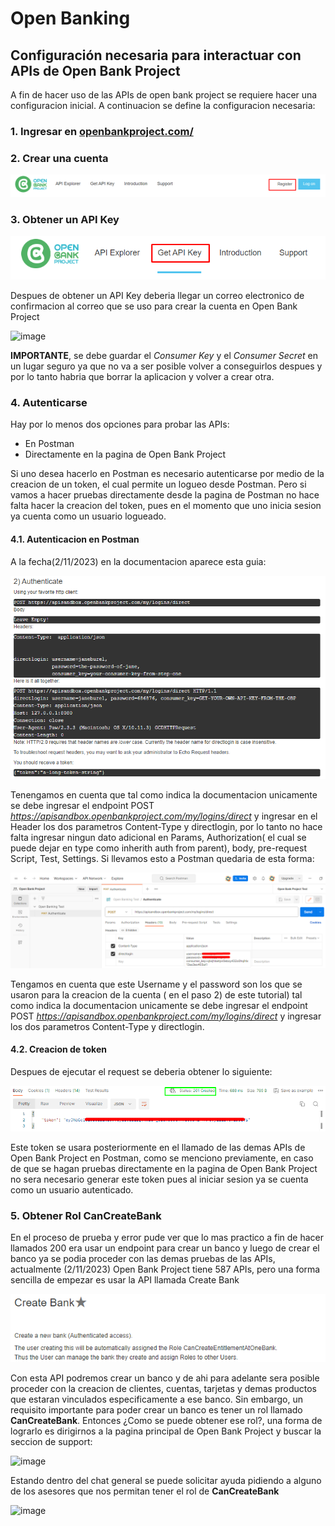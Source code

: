 # Open Banking

## Configuración necesaria para interactuar con APIs de Open Bank Project

A fin de hacer uso de las APIs de open bank project se requiere hacer una configuracion inicial. A continuacion se define la configuracion necesaria:

### **1**. Ingresar en [openbankproject.com/](https://apisandbox.openbankproject.com/ "Open Bank Project")
   
### **2**. Crear una cuenta
   
![Register](img/Register.png "Register")


### **3**. Obtener un API Key

![GetAPIKey](img/GetAPIKey.png "GetAPIKey")

Despues de obtener un API Key deberia llegar un correo electronico de confirmacion al correo que se uso para crear la cuenta en Open Bank Project


![image](https://github.com/KevinDPantoja/Open-Banking/assets/117990470/b6e1936b-33fd-4186-9c78-c70265262862)


**IMPORTANTE**, se debe guardar el *Consumer Key* y el *Consumer Secret* en un lugar seguro ya que no va a ser posible volver a conseguirlos despues y por lo tanto habria que borrar la aplicacion y volver a crear otra.


### **4**.   Autenticarse

Hay por lo menos dos opciones para probar las APIs:


* En Postman
* Directamente en la pagina de Open Bank Project


Si uno desea hacerlo en Postman es necesario autenticarse por medio de la creacion de un token, el cual permite un logueo desde Postman. Pero si vamos a hacer pruebas directamente desde la pagina de Postman no hace falta hacer la creacion del token, pues en el momento que uno inicia sesion ya cuenta como un usuario logueado. 


#### **4.1**.  Autenticacion en Postman

A la fecha(2/11/2023) en la documentacion aparece esta guia:

![Authenticate](img/Authenticate.png "Authenticate")

Tenengamos en cuenta que tal como indica la documentacion unicamente se debe ingresar el endpoint POST *https://apisandbox.openbankproject.com/my/logins/direct*  y ingresar en el Header los dos parametros Content-Type y directlogin, por lo tanto no hace falta ingresar ningun dato adicional en Params, Authorization( el cual se puede dejar en type como inherith auth from parent), body, pre-request Script, Test, Settings. Si llevamos esto a Postman quedaria de esta forma:


![Authenticate1](img/Authenticate1.png "Authenticate1")



Tengamos en cuenta que este Username y el password son los que se usaron para la creacion de la cuenta ( en el paso 2) de este tutorial) tal como indica la documentacion unicamente se debe ingresar el endpoint POST *https://apisandbox.openbankproject.com/my/logins/direct*  y ingresar los dos parametros Content-Type y directlogin.

#### **4.2**.  Creacion de token

Despues de ejecutar el request se deberia obtener lo siguiente:


![Token](img/Token.png "Token")


Este token se usara posteriormente en el llamado de las demas APIs de Open Bank Project en Postman, como se menciono previamente, en caso  de que se hagan pruebas directamente en la pagina de Open Bank Project no sera necesario generar este token pues al iniciar sesion ya se cuenta como un usuario autenticado.


### **5**.   Obtener Rol CanCreateBank 

En el proceso de prueba y error pude ver que lo mas practico a fin de hacer llamados 200 era usar un endpoint para crear un banco y luego de crear el banco ya se podia proceder con las demas pruebas de las APIs, actualmente (2/11/2023) Open Bank Project tiene 587 APIs, pero una forma sencilla de empezar es usar la API llamada Create Bank

![CreateBank](img/CreateBank.png "CreateBank")

Con esta API podremos crear un banco y de ahi para adelante sera posible proceder con la creacion de clientes, cuentas, tarjetas y demas productos que estaran vinculados especificamente a ese banco. Sin embargo, un requisito importante para poder crear un banco es tener un rol llamado **CanCreateBank**. Entonces ¿Como se puede obtener ese rol?, 
una forma de lograrlo  es dirigirnos a la pagina principal de Open Bank Project y buscar la seccion de support:

![image](https://github.com/KevinDPantoja/Open-Banking/assets/117990470/5e10659c-a33a-42d8-9b4f-839f69ed71db)



Estando dentro del chat general se puede solicitar ayuda pidiendo a alguno de los asesores que nos permitan tener el rol de **CanCreateBank**

![image](https://github.com/KevinDPantoja/Open-Banking/assets/117990470/adabbfd5-4771-435e-b8b8-65e016a7d0bb)



















 

 

